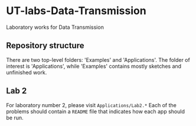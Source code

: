
# UT-labs-Data-Transmission
Laboratory works for Data Transmission
## Repository structure
There are two top-level folders: 'Examples' and 'Applications'. The folder of interest is 'Applications', while 'Examples' contains mostly sketches and unfinished work.
## Lab 2
For laboratory number 2, please visit `Applications/Lab2.*` Each of the problems should contain a `README` file that indicates how each app should be run.
